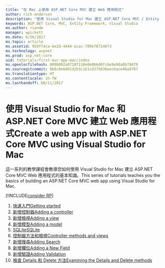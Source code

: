 ```yaml
---
title: "在 Mac 上使用 ASP.NET Core MVC 建立 Web 應用程式"
author: rick-anderson
description: "使用 Visual Studio for Mac 建立 ASP.NET Core MVC / Entity Framework 應用程式"
keywords: ASP.NET Core, MVC, Entity Framework, Visual Studio
ms.author: riande
manager: wpickett
ms.date: 6/26/2017
ms.topic: article
ms.assetid: 959ff4ca-be2d-4444-acac-789e787146f3
ms.technology: aspnet
ms.prod: asp.net-core
uid: tutorials/first-mvc-app-mac/index
ms.openlocfilehash: 009b002a0718f110e0e866d0fcbe9e9da0b79d79
ms.sourcegitcommit: 0b6c8e6d81d2b3c161cd375036eecbace46a9707
ms.translationtype: HT
ms.contentlocale: zh-TW
ms.lasthandoff: 08/11/2017
---
```

# <a name="create-a-web-app-with-aspnet-core-mvc-using-visual-studio-for-mac"></a><span data-ttu-id="a8f39-104">使用 Visual Studio for Mac 和 ASP.NET Core MVC 建立 Web 應用程式</span><span class="sxs-lookup"><span data-stu-id="a8f39-104">Create a web app with ASP.NET Core MVC using Visual Studio for Mac</span></span>

<span data-ttu-id="a8f39-105">這一系列的教學課程會教導您如何使用 Visual Studio for Mac 建立 ASP.NET Core MVC Web 應用程式的基本知識。</span><span class="sxs-lookup"><span data-stu-id="a8f39-105">This series of tutorials teaches you the basics of building an ASP.NET Core MVC web app using Visual Studio for Mac.</span></span> 

[!INCLUDE[consider RP](../../includes/razor.md)]

1. [<span data-ttu-id="a8f39-106">快速入門</span><span class="sxs-lookup"><span data-stu-id="a8f39-106">Getting started</span></span>](start-mvc.md)
1. [<span data-ttu-id="a8f39-107">新增控制器</span><span class="sxs-lookup"><span data-stu-id="a8f39-107">Adding a controller</span></span>](adding-controller.md)
1. [<span data-ttu-id="a8f39-108">新增檢視</span><span class="sxs-lookup"><span data-stu-id="a8f39-108">Adding a view</span></span>](adding-view.md)
1. [<span data-ttu-id="a8f39-109">新增模型</span><span class="sxs-lookup"><span data-stu-id="a8f39-109">Adding a model</span></span>](adding-model.md)
1. [<span data-ttu-id="a8f39-110">SQLite</span><span class="sxs-lookup"><span data-stu-id="a8f39-110">SQLite</span></span>](working-with-sql.md)
1. [<span data-ttu-id="a8f39-111">控制器方法和檢視</span><span class="sxs-lookup"><span data-stu-id="a8f39-111">Controller methods and views</span></span>](controller-methods-views.md)
1. [<span data-ttu-id="a8f39-112">新增搜尋</span><span class="sxs-lookup"><span data-stu-id="a8f39-112">Adding Search</span></span>](search.md)
1. [<span data-ttu-id="a8f39-113">新增欄位</span><span class="sxs-lookup"><span data-stu-id="a8f39-113">Adding a New Field</span></span>](new-field.md)
1. [<span data-ttu-id="a8f39-114">新增驗證</span><span class="sxs-lookup"><span data-stu-id="a8f39-114">Adding Validation</span></span>](validation.md)
1. [<span data-ttu-id="a8f39-115">檢查 Details 和 Delete 方法</span><span class="sxs-lookup"><span data-stu-id="a8f39-115">Examining the Details and Delete methods</span></span>](xref:tutorials/first-mvc-app/details)
